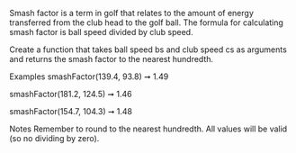 Smash factor is a term in golf that relates to the amount of energy transferred from the club head to the golf ball. The formula for calculating smash factor is ball speed divided by club speed.

Create a function that takes ball speed bs and club speed cs as arguments and returns the smash factor to the nearest hundredth.

Examples
smashFactor(139.4, 93.8) ➞ 1.49

smashFactor(181.2, 124.5) ➞ 1.46

smashFactor(154.7, 104.3) ➞ 1.48

Notes
Remember to round to the nearest hundredth.
All values will be valid (so no dividing by zero).